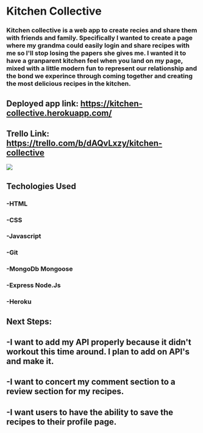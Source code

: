 # Kitchen Collective
### Kitchen collective is a web app to create recies and share them with friends and family. Specifically I wanted to create a page where my grandma could easily login and share recipes with me so I'll stop losing the papers she gives me. I wanted it to have a granparent kitchen feel when you land on my page, mixed with a little modern fun to represent our relationship and the bond we experince through coming together and creating the most delicious recipes in the kitchen. 

## Deployed app link: https://kitchen-collective.herokuapp.com/
## Trello Link: https://trello.com/b/dAQvLxzy/kitchen-collective

<img src="./assets/trelloss.png"></img>

## Techologies Used
### -HTML
### -CSS
### -Javascript
### -Git
### -MongoDb Mongoose
### -Express Node.Js
### -Heroku

## Next Steps:
## -I want to add my API properly because it didn't workout this time around. I plan to add on API's and make it. 
## -I want to concert my comment section to a review section for my recipes.
## -I want users to have the ability to save the recipes to their profile page.
